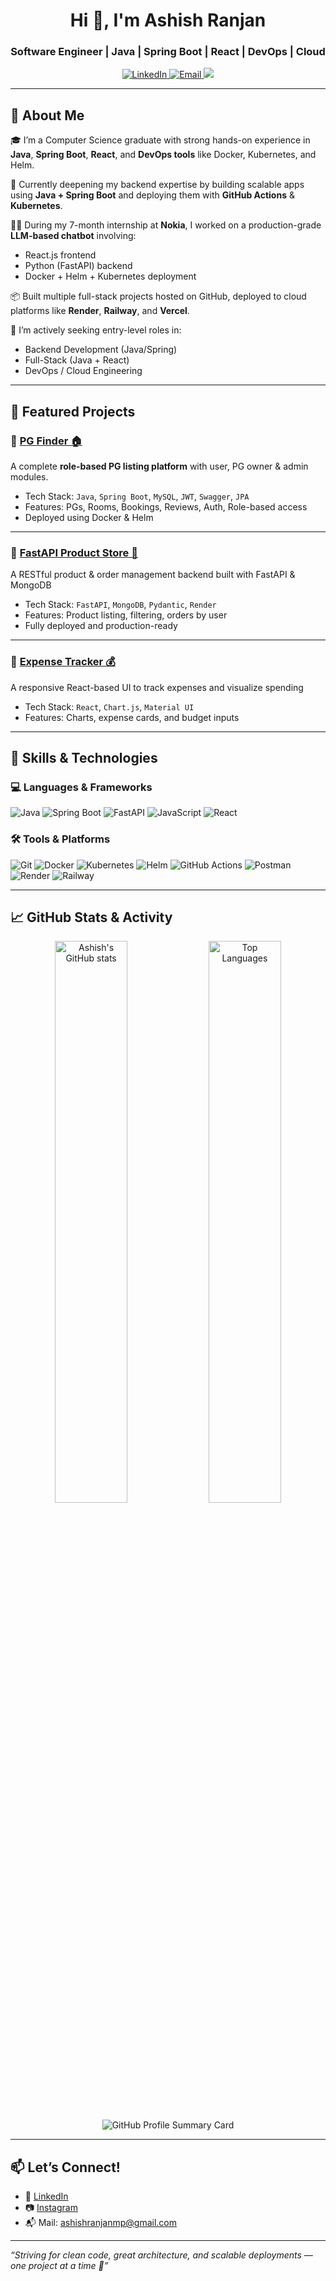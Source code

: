 <h1 align="center">Hi 👋, I'm Ashish Ranjan</h1>
<h3 align="center">Software Engineer | Java | Spring Boot | React | DevOps | Cloud</h3>

<p align="center">
  <a href="https://www.linkedin.com/in/aranjan90/" target="_blank">
    <img src="https://img.shields.io/badge/LinkedIn-Ashish%20Ranjan-blue?style=for-the-badge&logo=linkedin" alt="LinkedIn" />
  </a>
  <a href="mailto:ashishranjan.cse@gmail.com">
    <img src="https://img.shields.io/badge/Gmail-ashishranjan.cse@gmail.com-red?style=for-the-badge&logo=gmail&logoColor=white" alt="Email" />
  </a>
  <a href="https://github.com/Ashishmp">
    <img src="https://img.shields.io/github/followers/Ashishmp?style=social" />
  </a>
</p>

---

## 🚀 About Me

🎓 I’m a Computer Science graduate with strong hands-on experience in **Java**, **Spring Boot**, **React**, and **DevOps tools** like Docker, Kubernetes, and Helm.

🧠 Currently deepening my backend expertise by building scalable apps using **Java + Spring Boot** and deploying them with **GitHub Actions** & **Kubernetes**.

👨‍💻 During my 7-month internship at **Nokia**, I worked on a production-grade **LLM-based chatbot** involving:
- React.js frontend
- Python (FastAPI) backend
- Docker + Helm + Kubernetes deployment

📦 Built multiple full-stack projects hosted on GitHub, deployed to cloud platforms like **Render**, **Railway**, and **Vercel**.

📍 I’m actively seeking entry-level roles in:
- Backend Development (Java/Spring)
- Full-Stack (Java + React)
- DevOps / Cloud Engineering

---

## 📌 Featured Projects

### 🔹 [PG Finder 🏠](https://github.com/Ashishmp/pg-finder)
A complete **role-based PG listing platform** with user, PG owner & admin modules.

- Tech Stack: `Java`, `Spring Boot`, `MySQL`, `JWT`, `Swagger`, `JPA`
- Features: PGs, Rooms, Bookings, Reviews, Auth, Role-based access
- Deployed using Docker & Helm

---

### 🔹 [FastAPI Product Store 🛒](https://github.com/Ashishmp/fastapi-product-store)
A RESTful product & order management backend built with FastAPI & MongoDB

- Tech Stack: `FastAPI`, `MongoDB`, `Pydantic`, `Render`
- Features: Product listing, filtering, orders by user
- Fully deployed and production-ready

---

### 🔹 [Expense Tracker 💰](https://github.com/Ashishmp/Expense-Tracker)
A responsive React-based UI to track expenses and visualize spending

- Tech Stack: `React`, `Chart.js`, `Material UI`
- Features: Charts, expense cards, and budget inputs

---

## 🧰 Skills & Technologies

### 💻 Languages & Frameworks
![Java](https://img.shields.io/badge/Java-ED8B00?style=for-the-badge&logo=java&logoColor=white)
![Spring Boot](https://img.shields.io/badge/SpringBoot-6DB33F?style=for-the-badge&logo=spring&logoColor=white)
![FastAPI](https://img.shields.io/badge/FastAPI-005571?style=for-the-badge&logo=fastapi)
![JavaScript](https://img.shields.io/badge/JavaScript-F7DF1E?style=for-the-badge&logo=javascript&logoColor=black)
![React](https://img.shields.io/badge/React-20232A?style=for-the-badge&logo=react&logoColor=61DAFB)

### 🛠 Tools & Platforms
![Git](https://img.shields.io/badge/Git-F05032?style=for-the-badge&logo=git&logoColor=white)
![Docker](https://img.shields.io/badge/Docker-2496ED?style=for-the-badge&logo=docker&logoColor=white)
![Kubernetes](https://img.shields.io/badge/Kubernetes-326CE5?style=for-the-badge&logo=kubernetes&logoColor=white)
![Helm](https://img.shields.io/badge/Helm-0F1689?style=for-the-badge&logo=helm&logoColor=white)
![GitHub Actions](https://img.shields.io/badge/GitHub%20Actions-2088FF?style=for-the-badge&logo=github-actions&logoColor=white)
![Postman](https://img.shields.io/badge/Postman-FF6C37?style=for-the-badge&logo=postman&logoColor=white)
![Render](https://img.shields.io/badge/Render-46E3B7?style=for-the-badge&logo=render&logoColor=black)
![Railway](https://img.shields.io/badge/Railway-2B2D42?style=for-the-badge&logo=railway&logoColor=white)

---

## 📈 GitHub Stats & Activity

<p align="center">
  <img src="https://github-readme-stats.vercel.app/api?username=Ashishmp&show_icons=true&theme=tokyonight" alt="Ashish's GitHub stats" width="48%" />
  <img src="https://github-readme-stats.vercel.app/api/top-langs/?username=Ashishmp&layout=compact&theme=tokyonight" alt="Top Languages" width="48%" />
</p>

<p align="center">
  <img src="https://github-profile-summary-cards.vercel.app/api/cards/profile-details?username=Ashishmp&theme=tokyonight" alt="GitHub Profile Summary Card" />
</p>

---

## 📫 Let’s Connect!

- 💼 [LinkedIn](https://www.linkedin.com/in/aranjan90/)
- 📷 [Instagram](https://www.instagram.com/a_ranjan90/)
- 📬 Mail: ashishranjanmp@gmail.com


---

_“Striving for clean code, great architecture, and scalable deployments — one project at a time 🚀”_

